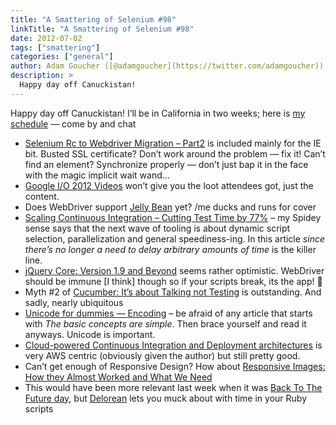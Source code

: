 ```yaml
---
title: "A Smattering of Selenium #98"
linkTitle: "A Smattering of Selenium #98"
date: 2012-07-02
tags: ["smattering"]
categories: ["general"]
author: Adam Goucher ([@adamgoucher](https://twitter.com/adamgoucher))
description: >
  Happy day off Canuckistan!
---
```



Happy day off Canuckistan! I’ll be in California in two weeks; here is [my schedule](http://element34.ca/blog/california-tour-summer-2012) — come by and chat

*   [Selenium Rc to Webdriver Migration – Part2](http://allianceglobalservices.com/blog/selenium-rc-to-webdriver-migration-–-part2) is included mainly for the IE bit. Busted SSL certificate? Don’t work around the problem — fix it! Can’t find an element? Synchronize properly — don’t just bap it in the face with the magic implicit wait wand…
*   [Google I/O 2012 Videos](http://www.youtube.com/user/GoogleDevelopers?feature=watch) won’t give you the loot attendees got, just the content.
*   Does WebDriver support [Jelly Bean](http://developer.android.com/about/versions/jelly-bean.html) yet? /me ducks and runs for cover
*   [Scaling Continuous Integration – Cutting Test Time by 77%](http://www.crashlytics.com/blog/scaling-continuous-integration-cutting-test-time-by-77/) – my Spidey sense says that the next wave of tooling is about dynamic script selection, parallelization and general speediness-ing. In this article _since there’s no longer a need to delay arbitrary amounts of time_ is the killer line.
*   [jQuery Core: Version 1.9 and Beyond](http://blog.jquery.com/2012/06/28/jquery-core-version-1-9-and-beyond/) seems rather optimistic. WebDriver should be immune \[I think\] though so if your scripts break, its the app! 🙂
*   Myth #2 of [Cucumber: It’s about Talking not Testing](https://speakerdeck.com/u/chrismdp/p/cucumber-its-about-talking-not-testing) is outstanding. And sadly, nearly ubiquitous
*   [Unicode for dummies — Encoding](http://pythonconquerstheuniverse.wordpress.com/2012/02/01/unicode-for-dummies-encoding/) – be afraid of any article that starts with _The basic concepts are simple_. Then brace yourself and read it anyways. Unicode is important.
*   [Cloud-powered Continuous Integration and Deployment architectures](http://www.slideshare.net/AmazonWebServices/cloudpowered-continuous-integration-and-deployment-architectures-jinesh-varia) is very AWS centric (obviously given the author) but still pretty good.
*   Can’t get enough of Responsive Design? How about [Responsive Images: How they Almost Worked and What We Need](http://www.alistapart.com/articles/responsive-images-how-they-almost-worked-and-what-we-need/)
*   This would have been more relevant last week when it was [Back To The Future day](http://www.nme.com/filmandtv/news/back-to-the-future-day-hoax-hits-again/272599), but [Delorean](https://github.com/bebanjo/delorean) lets you muck about with time in your Ruby scripts